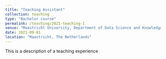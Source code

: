 ```yaml
---
title: "Teaching Assistant"
collection: teaching
type: "Bachelor course"
permalink: /teaching/2021-teaching-1
venue: "Maastricht University, Department of Data Science and Knowledge Engineering"
date: 2021-09-01
location: "Maastricht, The Netherlands"
---
```


This is a description of a teaching experience